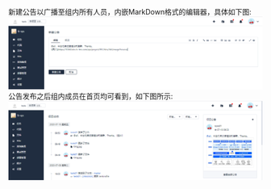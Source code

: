新建公告以广播至组内所有人员，内嵌MarkDown格式的编辑器，具体如下图:
![](../图片/开发者中心/设置/项目公告/5f07c9b08d4f0.PNG)
公告发布之后组内成员在首页均可看到，如下图所示:
![](../图片/开发者中心/设置/项目公告/5f07ca14e2944.PNG)
